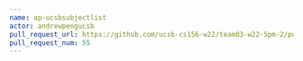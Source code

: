 ```yaml
---
name: ap-ucsbsubjectlist
actor: andrewpengucsb
pull_request_url: https://github.com/ucsb-cs156-w22/team03-w22-5pm-2/pull/55
pull_request_num: 55
---
```

